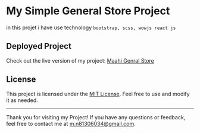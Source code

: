 # My Simple General Store Project

in this projet i have use technology `bootstrap, scss, wowjs react js`

## Deployed Project

Check out the live version of my project: [Maahi Genral Store](https://maahi-store.vercel.app/)

## License

This project is licensed under the [MIT License](LICENSE). Feel free to use and modify it as needed.

---

Thank you for visiting my Project! If you have any questions or feedback, feel free to contact me at [m.n81306034@gmail.com](mailto:m.n81306034@gmail.com).

